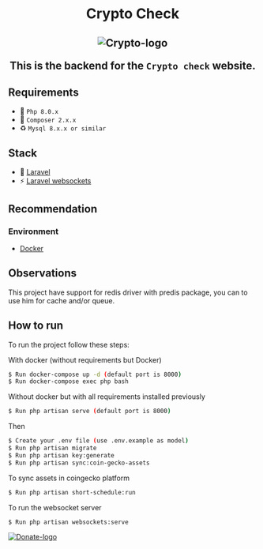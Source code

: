  <p><h1 align="center">Crypto Check</h1> </p>
  <p><h2 align="center"[Live Demo](https://cryptocheck-api.luzibertomendes.dev.br)</h2> </p>
 <img src="https://drive.google.com/uc?id=1BywA25jJOU46WK88iyxrJu0yssrFphMH&export=download" alt="Crypto-logo"/>

This is the backend for the `Crypto check` website.

## Requirements

- :rocket: `Php 8.0.x`
- :hammer: `Composer 2.x.x`
- :recycle: `Mysql 8.x.x or similar`

## Stack

- :rocket: [Laravel](https://laravel.com)
- ⚡️ [Laravel websockets](https://beyondco.de/docs/laravel-websockets)

## Recommendation

### Environment
- [Docker](https://www.docker.com)

## Observations

This project have support for redis driver with predis package, you can to use him for cache and/or queue.

## How to run

To run the project follow these steps:

With docker (without requirements but Docker)

```sh
$ Run docker-compose up -d (default port is 8000)
$ Run docker-compose exec php bash
```

Without docker but with all requirements installed previously
```sh
$ Run php artisan serve (default port is 8000)
```

Then
```sh
$ Create your .env file (use .env.example as model)
$ Run php artisan migrate
$ Run php artisan key:generate
$ Run php artisan sync:coin-gecko-assets
```

To sync assets in coingecko platform
```sh
$ Run php artisan short-schedule:run
```

To run the websocket server
```sh
$ Run php artisan websockets:serve
```



<a href="https://www.paypal.com/donate/?hosted_button_id=DV843N2Z944GC" target="_blank">
  <img src="https://www.buymeacoffee.com/assets/img/guidelines/download-assets-1.svg" alt="Donate-logo"/>
</a>
